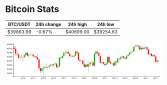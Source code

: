 # Bitcoin Stats

BTC/USDT|24h change|24h high|24h low|
|---|---|---|---|
|$39863.99|-0.67%|$40699.00|$39254.63|

<img src="./chart.svg">
